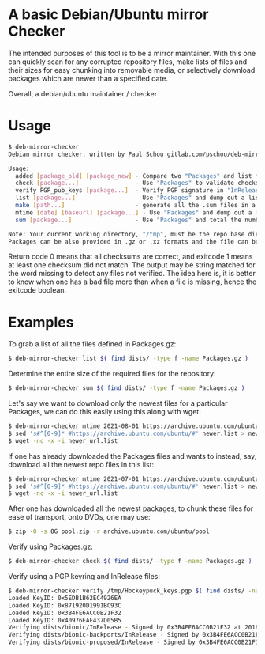 # A basic Debian/Ubuntu mirror Checker

The intended purposes of this tool is to be a mirror maintainer.  With this one can quickly scan for any corrupted repository files, make lists of files and their sizes for easy chunking into removable media, or selectively download packages which are newer than a specified date.

Overall, a debian/ubuntu maintainer / checker

# Usage

```bash
$ deb-mirror-checker 
Debian mirror checker, written by Paul Schou gitlab.com/pschou/deb-mirror-checker (version: 0.1.DATECODE)

Usage:
  added [package_old] [package_new] - Compare two "Packages" and list files added with their size.
  check [package...]                - Use "Packages" to validate checksums of all the local repo files
  verify PGP_pub_keys [package...]  - Verify PGP signature in "InRelease" and validate checksums
  list [package...]                 - Use "Packages" and dump out a list of repo files and their size
  make [path...]                    - generate all the .sum files in a directory
  mtime [date] [baseurl] [package...] - Use "Packages" and dump out a list of remote files and their size modified after date.
  sum [package...]                  - Use "Packages" and total the number unique files and their size

Note: Your current working directory, "/tmp", must be the repo base directory.
Packages can be also provided in .gz or .xz formats and the file can be a local file or a URL endpoint.
```

Return code 0 means that all checksums are correct, and exitcode 1 means at least one checksum did not match.  The output may be string matched for the word missing to detect any files not verified.  The idea here is, it is better to know when one has a bad file more than when a file is missing, hence the exitcode boolean.

# Examples

To grab a list of all the files defined in Packages.gz:
```bash
$ deb-mirror-checker list $( find dists/ -type f -name Packages.gz )
```

Determine the entire size of the required files for the repository:
```bash
$ deb-mirror-checker sum $( find dists/ -type f -name Packages.gz )
```

Let's say we want to download only the newest files for a particular Packages, we can do this easily using this along with wget:
```bash
$ deb-mirror-checker mtime 2021-08-01 https://archive.ubuntu.com/ubuntu https://archive.ubuntu.com/ubuntu/dists/focal-updates/main/binary-amd64/Packages.xz > newer.list
$ sed 's#^[0-9]* #https://archive.ubuntu.com/ubuntu/#' newer.list > newer_url.list
$ wget -nc -x -i newer_url.list
```

If one has already downloaded the Packages files and wants to instead, say, download all the newest repo files in this list:
```bash
$ deb-mirror-checker mtime 2021-07-01 https://archive.ubuntu.com/ubuntu $( find archive.ubuntu.com/ubuntu/dists/ -name Packages.gz ) > newer.list
$ sed 's#^[0-9]* #https://archive.ubuntu.com/ubuntu/#' newer.list > newer_url.list
$ wget -nc -x -i newer_url.list
```

After one has downloaded all the newest packages, to chunk these files for ease of transport, onto DVDs, one may use:
```bash
$ zip -0 -s 8G pool.zip -r archive.ubuntu.com/ubuntu/pool
```

Verify using Packages.gz:
```bash
$ deb-mirror-checker check $( find dists/ -type f -name Packages.gz )
```

Verify using a PGP keyring and InRelease files:
```bash
$ deb-mirror-checker verify /tmp/Hockeypuck_keys.pgp $( find dists/ -name InRelease )
Loaded KeyID: 0x5EDB1B62EC4926EA
Loaded KeyID: 0x871920D1991BC93C
Loaded KeyID: 0x3B4FE6ACC0B21F32
Loaded KeyID: 0x40976EAF437D05B5
Verifying dists/bionic/InRelease - Signed by 0x3B4FE6ACC0B21F32 at 2018-04-26 19:38:40 -0400 EDT
Verifying dists/bionic-backports/InRelease - Signed by 0x3B4FE6ACC0B21F32 at 2021-08-25 08:17:30 -0400 EDT
Verifying dists/bionic-proposed/InRelease - Signed by 0x3B4FE6ACC0B21F32 at 2021-08-25 08:17:28 -0400 EDT
```
